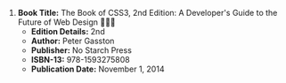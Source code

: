 1. **Book Title:** The Book of CSS3, 2nd Edition: A Developer's Guide to the Future of Web Design 📒🔐✅
   - **Edition Details:** 2nd
   - **Author:** Peter Gasston
   - **Publisher:** No Starch Press
   - **ISBN-13:** 978-1593275808
   - **Publication Date:** November 1, 2014
